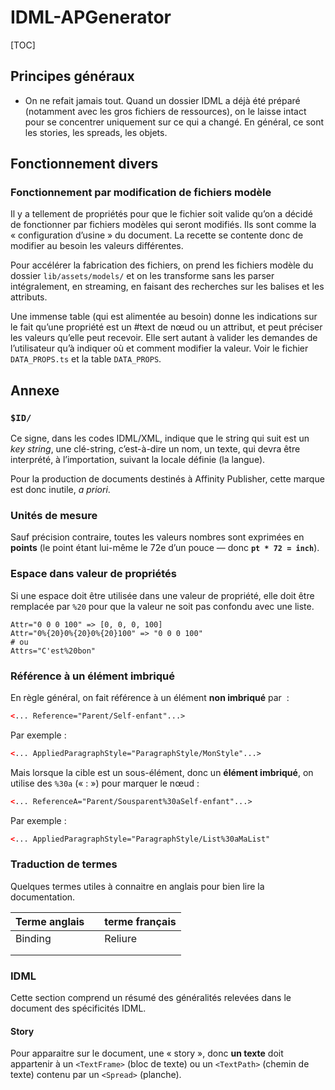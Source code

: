 # IDML-APGenerator

[TOC]



## Principes généraux

* On ne refait jamais tout. Quand un dossier IDML a déjà été préparé (notamment avec les gros fichiers de ressources), on le laisse intact pour se concentrer uniquement sur ce qui a changé. En général, ce sont les stories, les spreads, les objets.



## Fonctionnement divers

### Fonctionnement par modification de fichiers modèle

Il y a tellement de propriétés pour que le fichier soit valide qu’on a décidé de fonctionner par fichiers modèles qui seront modifiés. Ils sont comme la « configuration d’usine » du document. La recette se contente donc de modifier au besoin les valeurs différentes.

Pour accélérer la fabrication des fichiers, on prend les fichiers modèle du dossier `lib/assets/models/` et on les transforme sans les parser intégralement, en streaming, en faisant des recherches sur les balises et les attributs.

Une immense table (qui est alimentée au besoin) donne les indications sur le fait qu’une propriété est un #text de nœud ou un attribut, et peut préciser les valeurs qu’elle peut recevoir. Elle sert autant à valider les demandes de l’utilisateur qu’à indiquer où et comment modifier la valeur. Voir le fichier `DATA_PROPS.ts` et la table `DATA_PROPS`.



## Annexe

### `$ID/`

Ce signe, dans les codes IDML/XML, indique que le string qui suit est un *key string*, une clé-string, c’est-à-dire un nom, un texte, qui devra être interprété, à l’importation, suivant la locale définie (la langue). 

Pour la production de documents destinés à Affinity Publisher, cette marque est donc inutile, *a priori*.

### Unités de mesure

Sauf précision contraire, toutes les valeurs nombres sont exprimées en **points** (le point étant lui-même le 72e d’un pouce — donc **`pt * 72 = inch`**).

### Espace dans valeur de propriétés

Si une espace doit être utilisée dans une valeur de propriété, elle doit être remplacée par `%20` pour que la valeur ne soit pas confondu avec une liste.

~~~
Attr="0 0 0 100" => [0, 0, 0, 100]
Attr="0%{20}0%{20}0%{20}100" => "0 0 0 100"
# ou
Attrs="C'est%20bon"
~~~

### Référence à un élément imbriqué

En règle général, on fait référence à un élément **non imbriqué** par  :

~~~xml
<... Reference="Parent/Self-enfant"...>
~~~

Par exemple : 

~~~xml
<... AppliedParagraphStyle="ParagraphStyle/MonStyle"...>
~~~

Mais lorsque la cible est un sous-élément, donc un **élément imbriqué**, on utilise des `%30a` (« : ») pour marquer le nœud :

~~~xml
<... ReferenceA="Parent/Sousparent%30aSelf-enfant"...>
~~~

Par exemple :

~~~xml
<... AppliedParagraphStyle="ParagraphStyle/List%30aMaList"
~~~

### Traduction de termes

Quelques termes utiles à connaitre en anglais pour bien lire la documentation.

| Terme anglais |      | terme français |
| ------------- | ---- | -------------- |
| Binding       |      | Reliure        |
|               |      |                |
|               |      |                |

### IDML

Cette section comprend un résumé des généralités relevées dans le document des spécificités IDML.

#### Story

Pour apparaitre sur le document, une « story », donc **un texte** doit appartenir à un `<TextFrame>` (bloc de texte) ou un `<TextPath>` (chemin de texte) contenu par un `<Spread>` (planche).
